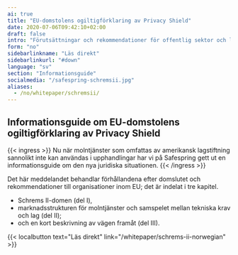 ```yaml
---
ai: true
title: "EU-domstolens ogiltigförklaring av Privacy Shield"
date: 2020-07-06T09:42:10+02:00
draft: false
intro: "Förutsättningar och rekommendationer för offentlig sektor och leverantörer till offentlig sektor."
form: "no"
sidebarlinkname: "Läs direkt"
sidebarlinkurl: "#down"
language: "sv"
section: "Informationsguide"
socialmedia: "/safespring-schremsii.jpg"
aliases:
  - /no/whitepaper/schremsii/
---
```


## Informationsguide om EU-domstolens ogiltigförklaring av Privacy Shield

{{< ingress >}}
Nu när molntjänster som omfattas av amerikansk lagstiftning sannolikt inte kan användas i upphandlingar har vi på Safespring gett ut en informationsguide om den nya juridiska situationen.
{{< /ingress >}}

Det här meddelandet behandlar förhållandena efter domslutet och rekommendationer till organisationer inom EU; det är indelat i tre kapitel. <span id="down"></span>

- Schrems II-domen (del I),
- marknadsstrukturen för molntjänster och samspelet mellan tekniska krav och lag (del II);
- och en kort beskrivning av vägen framåt (del III).

{{< localbutton text="Läs direkt" link="/whitepaper/schrems-ii-norwegian" >}}

